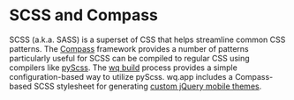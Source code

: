 SCSS and Compass
================

SCSS (a.k.a. SASS) is a superset of CSS that helps streamline common CSS patterns.
The [Compass] framework provides a number of patterns particularly useful for
SCSS can be compiled to regular CSS using compilers like [pyScss].
The [wq build] process provides a simple configuration-based way to utilize pyScss.
wq.app includes a Compass-based SCSS stylesheet for generating [custom jQuery mobile themes].

[Compass]: http://compass-style.org/
[pyScss]: https://github.com/Kronuz/pyScss
[wq build]: http://wq.io/docs/build
[custom jQuery mobile themes]: http://wq.io/docs/jquery-mobile-scss-themes
